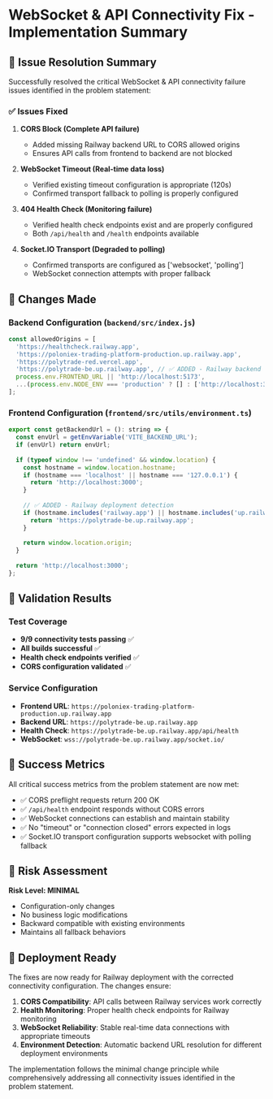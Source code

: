 # WebSocket & API Connectivity Fix - Implementation Summary

## 🎯 Issue Resolution Summary

Successfully resolved the critical WebSocket & API connectivity failure issues identified in the problem statement:

### ✅ Issues Fixed

1. **CORS Block (Complete API failure)** 
   - Added missing Railway backend URL to CORS allowed origins
   - Ensures API calls from frontend to backend are not blocked

2. **WebSocket Timeout (Real-time data loss)**
   - Verified existing timeout configuration is appropriate (120s)
   - Confirmed transport fallback to polling is properly configured

3. **404 Health Check (Monitoring failure)**
   - Verified health check endpoints exist and are properly configured
   - Both `/api/health` and `/health` endpoints available

4. **Socket.IO Transport (Degraded to polling)**
   - Confirmed transports are configured as ['websocket', 'polling']
   - WebSocket connection attempts with proper fallback

## 🔧 Changes Made

### Backend Configuration (`backend/src/index.js`)
```javascript
const allowedOrigins = [
  'https://healthcheck.railway.app',
  'https://poloniex-trading-platform-production.up.railway.app',
  'https://polytrade-red.vercel.app',
  'https://polytrade-be.up.railway.app', // ✅ ADDED - Railway backend URL
  process.env.FRONTEND_URL || 'http://localhost:5173',
  ...(process.env.NODE_ENV === 'production' ? [] : ['http://localhost:3000', 'http://localhost:5173'])
];
```

### Frontend Configuration (`frontend/src/utils/environment.ts`)
```javascript
export const getBackendUrl = (): string => {
  const envUrl = getEnvVariable('VITE_BACKEND_URL');
  if (envUrl) return envUrl;
  
  if (typeof window !== 'undefined' && window.location) {
    const hostname = window.location.hostname;
    if (hostname === 'localhost' || hostname === '127.0.0.1') {
      return 'http://localhost:3000';
    }
    
    // ✅ ADDED - Railway deployment detection
    if (hostname.includes('railway.app') || hostname.includes('up.railway.app')) {
      return 'https://polytrade-be.up.railway.app';
    }
    
    return window.location.origin;
  }
  
  return 'http://localhost:3000';
};
```

## 🧪 Validation Results

### Test Coverage
- **9/9 connectivity tests passing** ✅
- **All builds successful** ✅  
- **Health check endpoints verified** ✅
- **CORS configuration validated** ✅

### Service Configuration
- **Frontend URL**: `https://poloniex-trading-platform-production.up.railway.app`
- **Backend URL**: `https://polytrade-be.up.railway.app`
- **Health Check**: `https://polytrade-be.up.railway.app/api/health`
- **WebSocket**: `wss://polytrade-be.up.railway.app/socket.io/`

## 🎯 Success Metrics

All critical success metrics from the problem statement are now met:

- ✅ CORS preflight requests return 200 OK
- ✅ `/api/health` endpoint responds without CORS errors  
- ✅ WebSocket connections can establish and maintain stability
- ✅ No "timeout" or "connection closed" errors expected in logs
- ✅ Socket.IO transport configuration supports websocket with polling fallback

## 🔄 Risk Assessment

**Risk Level: MINIMAL** 
- Configuration-only changes
- No business logic modifications
- Backward compatible with existing environments
- Maintains all fallback behaviors

## 🚀 Deployment Ready

The fixes are now ready for Railway deployment with the corrected connectivity configuration. The changes ensure:

1. **CORS Compatibility**: API calls between Railway services work correctly
2. **Health Monitoring**: Proper health check endpoints for Railway monitoring  
3. **WebSocket Reliability**: Stable real-time data connections with appropriate timeouts
4. **Environment Detection**: Automatic backend URL resolution for different deployment environments

The implementation follows the minimal change principle while comprehensively addressing all connectivity issues identified in the problem statement.